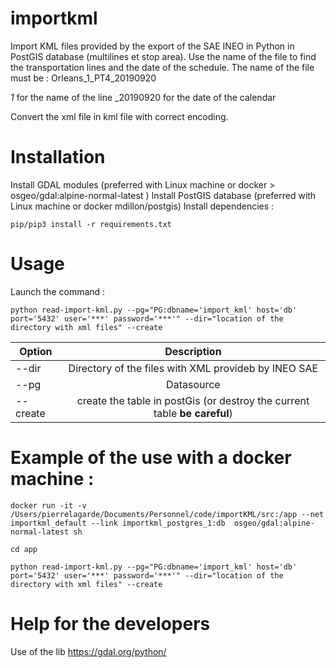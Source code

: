 # importkml
Import KML files provided by the export of the SAE INEO in Python in PostGIS database (multilines et stop area). 
Use the name of the file to find the transportation lines and the date of the schedule. The name of the file must be : 
Orleans_1_PT4_20190920

_1_ for the name of the line
_20190920 for the date of the calendar

Convert the xml file in kml file with correct encoding.

# Installation 

Install GDAL modules (preferred with Linux machine or docker > osgeo/gdal:alpine-normal-latest )
Install PostGIS database (preferred with Linux machine or docker  mdillon/postgis)
Install dependencies :

`pip/pip3 install -r requirements.txt`

# Usage  

Launch the command : 

`python read-import-kml.py --pg="PG:dbname='import_kml' host='db' port='5432' user='***' password='***'" --dir="location of the directory with xml files" --create`


| Option        | Description           | 
| ------------- |:-------------:| 
|--dir| Directory of the files with XML provideb by INEO SAE|
|--pg| Datasource  |
|--create|create the table in postGis (or destroy the current table **be careful**)|


# Example of the use with a docker machine : 

`docker run -it -v /Users/pierrelagarde/Documents/Personnel/code/importKML/src:/app --net importkml_default --link importkml_postgres_1:db  osgeo/gdal:alpine-normal-latest sh`

`cd app`

`python read-import-kml.py --pg="PG:dbname='import_kml' host='db' port='5432' user='***' password='***'" --dir="location of the directory with xml files" --create`

# Help for the developers 

Use of the lib https://gdal.org/python/ 
